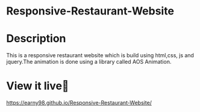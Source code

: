 # Responsive-Restaurant-Website 
# Description
This is a responsive restaurant website which is build using html,css, js and jquery.The animation is done using a library called AOS Animation.
# View it live👀
https://earny98.github.io/Responsive-Restaurant-Website/
